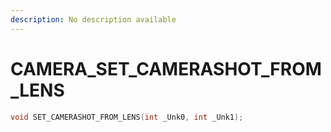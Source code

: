 ```yaml
---
description: No description available 
---
```


# CAMERA\_SET_CAMERASHOT_FROM_LENS

```cpp
void SET_CAMERASHOT_FROM_LENS(int _Unk0, int _Unk1);
```